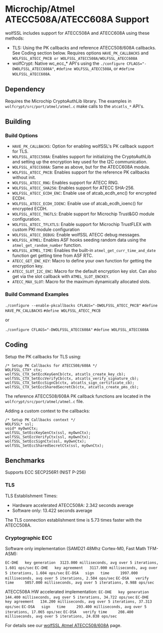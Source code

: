 # Microchip/Atmel ATECC508A/ATECC608A Support

wolfSSL includes support for ATECC508A and ATECC608A using these methods:
* TLS: Using the PK callbacks and reference ATECC508/608A callbacks. See Coding section below. Requires options `HAVE_PK_CALLBACKS` and `WOLFSSL_ATECC_PKCB or WOLFSSL_ATECC508A/WOLFSSL_ATECC608A`
* wolfCrypt: Native wc_ecc_* API's using the `./configure CFLAGS="-DWOLFSSL_ATECC608A"`, `#define WOLFSSL_ATECC508A`, or `#define WOLFSSL_ATECC608A`.

## Dependency

Requires the Microchip CryptoAuthLib library. The examples in `wolfcrypt/src/port/atmel/atmel.c` make calls to the `atcatls_*` API's.

## Building

### Build Options

* `HAVE_PK_CALLBACKS`: Option for enabling wolfSSL's PK callback support for TLS.
* `WOLFSSL_ATECC508A`: Enables support for initializing the CryptoAuthLib and setting up the encryption key used for the I2C communication.
* `WOLFSSL_ATECC608A`: Same as above, but for the ATECC608A module.
* `WOLFSSL_ATECC_PKCB`: Enables support for the reference PK callbacks without init.
* `WOLFSSL_ATECC_RNG`: Enables support for ATECC RNG.
* `WOLFSSL_ATECC_SHA256`: Enables support for ATECC SHA-256.
* `WOLFSSL_ATECC_ECDH_ENC`: Enable use of atcab_ecdh_enc() for encrypted ECDH.
* `WOLFSSL_ATECC_ECDH_IOENC`: Enable use of atcab_ecdh_ioenc() for encrypted ECDH.
* `WOLFSSL_ATECC_TNGTLS`: Enable support for Microchip Trust&GO module configuration.
* `WOLFSSL_ATECC_TFLXTLS`: Enable support for Microchip TrustFLEX with custom PKI module configuration
* `WOLFSSL_ATECC_DEBUG`: Enable wolfSSL ATECC debug messages.
* `WOLFSSL_ATMEL`: Enables ASF hooks seeding random data using the `atmel_get_random_number` function.
* `WOLFSSL_ATMEL_TIME`: Enables the built-in `atmel_get_curr_time_and_date` function get getting time from ASF RTC.
* `ATECC_GET_ENC_KEY`: Macro to define your own function for getting the encryption key.
* `ATECC_SLOT_I2C_ENC`: Macro for the default encryption key slot. Can also get via the slot callback with `ATMEL_SLOT_ENCKEY`.
* `ATECC_MAX_SLOT`: Macro for the maximum dynamically allocated slots.

### Build Command Examples

`./configure --enable-pkcallbacks CFLAGS="-DWOLFSSL_ATECC_PKCB"`
`#define HAVE_PK_CALLBACKS`
`#define WOLFSSL_ATECC_PKCB`

or

`./configure CFLAGS="-DWOLFSSL_ATECC608A"`
`#define WOLFSSL_ATECC608A`

## Coding

Setup the PK callbacks for TLS using:

```
/* Setup PK Callbacks for ATECC508/608A */
WOLFSSL_CTX* ctx;
wolfSSL_CTX_SetEccKeyGenCb(ctx, atcatls_create_key_cb);
wolfSSL_CTX_SetEccVerifyCb(ctx, atcatls_verify_signature_cb);
wolfSSL_CTX_SetEccSignCb(ctx, atcatls_sign_certificate_cb);
wolfSSL_CTX_SetEccSharedSecretCb(ctx, atcatls_create_pms_cb);
```

The reference ATECC508/608A PK callback functions are located in the `wolfcrypt/src/port/atmel/atmel.c` file.


Adding a custom context to the callbacks:

```
/* Setup PK Callbacks context */
WOLFSSL* ssl;
void* myOwnCtx;
wolfSSL_SetEccKeyGenCtx(ssl, myOwnCtx);
wolfSSL_SetEccVerifyCtx(ssl, myOwnCtx);
wolfSSL_SetEccSignCtx(ssl, myOwnCtx);
wolfSSL_SetEccSharedSecretCtx(ssl, myOwnCtx);
```

## Benchmarks

Supports ECC SECP256R1 (NIST P-256)

### TLS

TLS Establishment Times:

* Hardware accelerated ATECC508A: 2.342 seconds average
* Software only: 13.422 seconds average

The TLS connection establishment time is 5.73 times faster with the ATECC508A.

### Cryptographic ECC

Software only implementation (SAMD21 48Mhz Cortex-M0, Fast Math TFM-ASM):

`EC-DHE   key generation  3123.000 milliseconds, avg over 5 iterations, 1.601 ops/sec`
`EC-DHE   key agreement   3117.000 milliseconds, avg over 5 iterations, 1.604 ops/sec`
`EC-DSA   sign   time     1997.000 milliseconds, avg over 5 iterations, 2.504 ops/sec`
`EC-DSA   verify time     5057.000 milliseconds, avg over 5 iterations, 0.988 ops/sec`

ATECC508A HW accelerated implementation:
`EC-DHE   key generation  144.400 milliseconds, avg over 5 iterations, 34.722 ops/sec`
`EC-DHE   key agreement   134.200 milliseconds, avg over 5 iterations, 37.313 ops/sec`
`EC-DSA   sign   time     293.400 milliseconds, avg over 5 iterations, 17.065 ops/sec`
`EC-DSA   verify time     208.400 milliseconds, avg over 5 iterations, 24.038 ops/sec`


For details see our [wolfSSL Atmel ATECC508/608A](https://wolfssl.com/wolfSSL/wolfssl-atmel.html) page.

